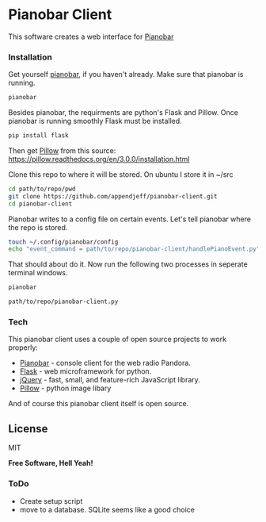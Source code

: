 # Pianobar Client

This software creates a web interface for [Pianobar]


### Installation
Get yourself [pianobar], if you haven't already. Make sure that pianobar is running.
```sh
pianobar
```

Besides pianobar, the requirments are python's Flask and Pillow. Once pianobar is running smoothly Flask must be installed.

```sh
pip install flask
```

Then get [Pillow] from this source:
https://pillow.readthedocs.org/en/3.0.0/installation.html

Clone this repo to where it will be stored. On ubuntu I store it in ~/src
```sh
cd path/to/repo/pwd
git clone https://github.com/appendjeff/pianobar-client.git
cd pianobar-client
```
Pianobar writes to a config file on certain events. Let's tell pianobar where the repo is stored.
```sh
touch ~/.config/pianobar/config
echo "event_command = path/to/repo/pianobar-client/handlePianoEvent.py" >> ~/.config/pianobar/config
```
That should about do it. Now run the following two processes in seperate terminal windows.
```sh
pianobar
```
```sh
path/to/repo/pianobar-client.py
```

### Tech

This pianobar client uses a couple of open source projects to work properly:

* [Pianobar] - console client for the web radio Pandora.
* [Flask] - web microframework for python.
* [jQuery] - fast, small, and feature-rich JavaScript library.
* [Pillow] - python image libary

And of course this pianobar client itself is open source.

License
----

MIT

**Free Software, Hell Yeah!**

### ToDo
  - Create setup script
  - move to a database. SQLite seems like a good choice


[//]: # (These are reference links used in the body of this note and get stripped out when the markdown processor does its job. There is no need to format nicely because it shouldn't be seen. Thanks SO - http://stackoverflow.com/questions/4823468/store-comments-in-markdown-syntax)


   [Pianobar]: <https://github.com/PromyLOPh/pianobar>
   [jQuery]: <http://jquery.com>
   [Flask]: <http://flask.pocoo.org/>
   [Pillow]: <https://pillow.readthedocs.org/en/3.0.0/index.html>


